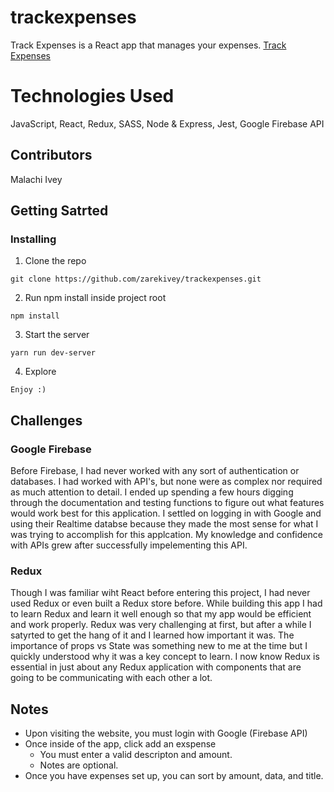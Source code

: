 # trackexpenses
Track Expenses is a React app that manages your expenses.
[Track Expenses](https://track-expenses-app.herokuapp.com/)

# Technologies Used
JavaScript, React, Redux, SASS, Node & Express, Jest, Google Firebase API

## Contributors
Malachi Ivey

## Getting Satrted

### Installing

1. Clone the repo

```
git clone https://github.com/zarekivey/trackexpenses.git
```

2. Run npm install inside project root

```
npm install
```

3. Start the server

```
yarn run dev-server
```

4. Explore

```
Enjoy :)
```

## Challenges
### Google Firebase
Before Firebase, I had never worked with any sort of authentication or databases. I had worked with API's, but none were as complex nor required as much attention to detail. I ended up spending a few hours digging through the documentation and testing functions to figure out what features would work best for this application. I settled on logging in with Google and using their Realtime databse because they made the most sense for what I was trying to accomplish for this applcation. My knowledge and confidence with APIs grew after successfully impelementing this API.

### Redux
Though I was familiar wiht React before  entering this project, I had never used Redux or even built a Redux store before. While building this app I had to learn Redux and learn it well enough so that my app would be efficient and work properly. Redux was very challenging at first, but after a while I satyrted to get the hang of it and I learned how important it was. The importance of props vs State was something new to me at the time but I quickly understood why it was a key concept to learn. I now know Redux is essential in just about any Redux application with components that are going to be communicating with each other a lot.

## Notes
- Upon visiting the website, you must login with Google (Firebase API)
- Once inside of the app, click add an exspense
  - You must enter a valid descripton and amount.
  - Notes are optional.
- Once you have expenses set up, you can sort by amount, data, and title.


